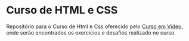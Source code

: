 # Curso de HTML e CSS

Repositório para o Curso de Html e Css oferecido pelo 
[Curso em Video](https://www.cursoemvideo.com/),
onde serão encontrados os exercicios e desafios 
realizado no curso.
